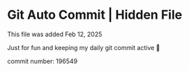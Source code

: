 # Git Auto Commit | Hidden File

This file was added Feb 12, 2025

Just for fun and keeping my daily git commit active 🤪

commit number: 196549
